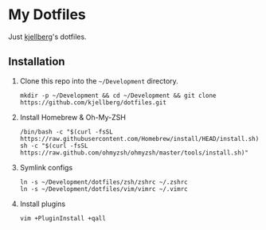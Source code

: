 # My Dotfiles

Just [kjellberg](https://github.com/kjellberg)'s dotfiles.

## Installation

1. Clone this repo into the ```~/Development``` directory.

    ```
    mkdir -p ~/Development && cd ~/Development && git clone https://github.com/kjellberg/dotfiles.git
    ```

2. Install Homebrew & Oh-My-ZSH

    ```
    /bin/bash -c "$(curl -fsSL https://raw.githubusercontent.com/Homebrew/install/HEAD/install.sh)"
    sh -c "$(curl -fsSL https://raw.github.com/ohmyzsh/ohmyzsh/master/tools/install.sh)"
    ```

3. Symlink configs

    ```
    ln -s ~/Development/dotfiles/zsh/zshrc ~/.zshrc
    ln -s ~/Development/dotfiles/vim/vimrc ~/.vimrc
    ```

4. Install plugins

    ```
    vim +PluginInstall +qall
    ```
